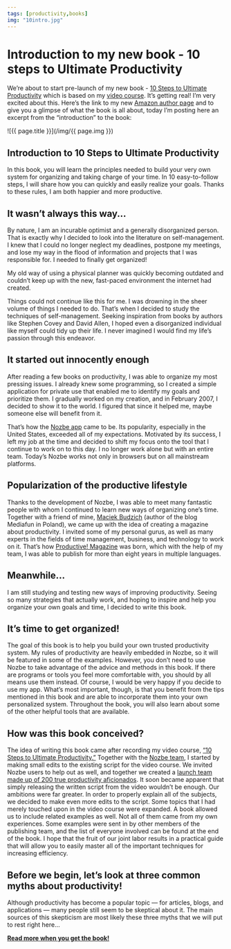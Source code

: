 ```yaml
---
tags: [productivity,books]
img: "10intro.jpg"
---
```


# Introduction to my new book - 10 steps to Ultimate Productivity

We’re about to start pre-launch of my new book - [10 Steps to Ultimate Productivity](https://sliwinski.com/books/) which is based on my [video course](https://sliwinski.com/10steps/). It’s getting real! I’m very excited about this. Here’s the link to my new [Amazon author page](http://amazon.com/author/sliwinski) and to give you a glimpse of what the book is all about, today I’m posting here an excerpt from the “introduction” to the book: 

<!--More-->

![{{ page.title }}](/img/{{ page.img }})

## Introduction to 10 Steps to Ultimate Productivity

In this book, you will learn the principles needed to build your very own system for organizing and taking charge of your time. In 10 easy-to-follow steps, I will share how you can quickly and easily realize your goals. Thanks to these rules, I am both happier and more productive.

## It wasn’t always this way...

By nature, I am an incurable optimist and a generally disorganized person. That is exactly why I decided to look into the literature on self-management. I knew that I could no longer neglect my deadlines, postpone my meetings, and lose my way in the flood of information and projects that I was responsible for. I needed to finally get organized!

My old way of using a physical planner was quickly becoming outdated and couldn’t keep up with the new, fast-paced environment the internet had created.

Things could not continue like this for me. I was drowning in the sheer volume of things I needed to do. That’s when I decided to study the techniques of self-management. Seeking inspiration from books by authors like Stephen Covey and David Allen, I hoped even a disorganized individual like myself could tidy up their life. I never imagined I would find my life’s passion through this endeavor.

## It started out innocently enough

After reading a few books on productivity, I was able to organize my most pressing issues. I already knew some programming, so I created a simple application for private use that enabled me to identify my goals and prioritize them. I gradually worked on my creation, and in February 2007, I decided to show it to the world. I figured that since it helped me, maybe someone else will benefit from it.

That’s how the [Nozbe app](https://nozbe.com) came to be. Its popularity, especially in the United States, exceeded all of my expectations. Motivated by its success, I left my job at the time and decided to shift my focus onto the tool that I continue to work on to this day. I no longer work alone but with an entire team. Today’s Nozbe works not only in browsers but on all mainstream platforms.

## Popularization of the productive lifestyle

Thanks to the development of Nozbe, I was able to meet many fantastic people with whom I continued to learn new ways of organizing one’s time. Together with a friend of mine, [Maciek Budzich](https://www.mediafun.pl) (author of the blog Mediafun in Poland), we came up with the idea of creating a magazine about productivity. I invited some of my personal gurus, as well as many experts in the fields of time management, business, and technology to work on it. That’s how [Productive! Magazine](http://productivemag.com) was born, which with the help of my team, I was able to publish for more than eight years in multiple languages.

## Meanwhile...

I am still studying and testing new ways of improving productivity. Seeing so many strategies that actually work, and hoping to inspire and help you organize your own goals and time, I decided to write this book.

## It’s time to get organized!

The goal of this book is to help you build your own trusted productivity system. My rules of productivity are heavily embedded in Nozbe, so it will be featured in some of the examples. However, you don’t need to use Nozbe to take advantage of the advice and methods in this book. If there are programs or tools you feel more comfortable with, you should by all means use them instead. Of course, I would be very happy if you decide to use my app. What’s most important, though, is that you benefit from the tips mentioned in this book and are able to incorporate them into your own personalized system. Throughout the book, you will also learn about some of the other helpful tools that are available.

## How was this book conceived?

The idea of writing this book came after recording my video course, [“10 Steps to Ultimate Productivity.”](https://sliwinski.com/10steps/) Together with the [Nozbe team](https://nozbe.com/about), I started by making small edits to the existing script for the video course. We invited Nozbe users to help out as well, and together we created a [launch team made up of 200 true productivity aficionados](https://www.facebook.com/groups/10stepsbook/). It soon became apparent that simply releasing the written script from the video wouldn’t be enough. Our ambitions were far greater. In order to properly explain all of the subjects, we decided to make even more edits to the script. Some topics that I had merely touched upon in the video course were expanded. A book allowed us to include related examples as well. Not all of them came from my own experiences. Some examples were sent in by other members of the publishing team, and the list of everyone involved can be found at the end of the book. I hope that the fruit of our joint labor results in a practical guide that will allow you to easily master all of the important techniques for increasing efficiency.

## Before we begin, let’s look at three common myths about productivity!

Although productivity has become a popular topic — for articles, blogs, and applications — many people still seem to be skeptical about it. The main sources of this skepticism are most likely these three myths that we will put to rest right here…

**[Read more when you get the book!](https://productivitycourse.com)**


[n]: https://nozbe.com/
[p]: https://thepodcast.fm/